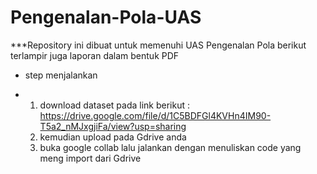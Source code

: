 # Pengenalan-Pola-UAS

***Repository ini dibuat untuk memenuhi UAS Pengenalan Pola berikut terlampir juga laporan dalam bentuk PDF

* step menjalankan

* 1. download dataset pada link berikut :
     https://drive.google.com/file/d/1C5BDFGl4KVHn4IM90-T5a2_nMJxgjiFa/view?usp=sharing
  2. kemudian upload pada Gdrive anda
  3. buka google collab lalu jalankan dengan menuliskan code yang meng import dari Gdrive
